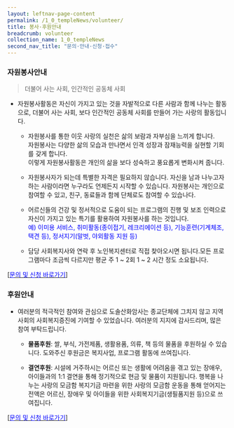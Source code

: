 ```yaml
---
layout: leftnav-page-content
permalink: /1_0_templeNews/volunteer/
title: 봉사·후원안내
breadcrumb: volunteer
collection_name: 1_0_templeNews
second_nav_title: "문의·안내·신청·접수"
---
```



### **자원봉사안내**
> 더불어 사는 사회, 인간적인 공동체 사회

* 자원봉사활동은 자신이 가지고 있는 것을 자발적으로 다른 사람과 함께 나누는 활동으로, 더불어 사는 사회, 보다 인간적인 공동체 사회를 만들어 가는 사랑의 활동입니다. 

    - 자원봉사를 통한 이웃 사랑의 실천은 삶의 보람과 자부심을 느끼게 합니다. <br> 자원봉사는 다양한 삶의 모습과 만나면서 인격 성장과 잠재능력을 실현할 기회를 갖게 합니다. <br> 이렇게 자원봉사활동은 개인의 삶을 보다 성숙하고 풍요롭게 변화시켜 줍니다. 

    - 자원봉사자가 되는데 특별한 자격은 필요하지 않습니다. 자신을 남과 나누고자 하는 사람이라면 누구라도 언제든지 시작할 수 있습니다. 자원봉사는 개인으로 참여할 수 있고, 친구, 동료들과 함께 단체로도 참여할 수 있습나다. 

    - 어르신들의 건강 및 정서적으로 도움이 되는 프로그램의 진행 및 보조 인력으로 자신이 가지고 있는 특기를 활용하여 자원봉사를 하는 것입니다. <br> <span style="color: blue;"> 예) 이미용 서비스, 취미활동(종이접기, 레크리에이션 등), 기능훈련(기계체조, 택견 등), 정서지기(말벗, 야외활동 지원 등) </span>

    - 담당 사회복지사와 연락 후 노인복지센터로 직접 찾아오시면 됩니다.모든 프로그램마다 조금씩 다르지만 평균 주 1 ~ 2회 1 ~ 2 시간 정도 소요됩니다.

[[<span style="color:blue">문의 및 신청 바로가기</span>] ](/1_0_templeNews/questions/)

### **후원안내**

* 여러분의 적극적인 참여와 관심으로 도솔산화암사는 종교단체에 그치지 않고 지역사회의 사회복지증진에 기여할 수 있었습니다. 여러분의 지지에 감사드리며, 많은 참여 부탁드립니다.

   - **물품후원**: 쌀, 부식, 가전제품, 생활용품, 의류, 책 등의 물품을 후원하실 수 있습니다. 도와주신 후원금은 복지사업, 프로그램 활동에 쓰여집니다.
   
   - **결연후원**: 시설에 거주하시는 어르신 또는 생활에 어려움을 겪고 있는 장애우, 아이들과의 1:1 결연을 통해 정기적으로 현금 및 물품이 지원됩니다. 행복을 나누는 사랑의 모금함 복지기금 마련을 위한 사랑의 모금함 운동을 통해 얻어지는 전액은 어르신, 장애우 및 아이들을 위한 사회복지기금(생필품지원 등)으로 쓰여집니다.    


[[<span style="color:blue">문의 및 신청 바로가기</span>] ](/1_0_templeNews/questions/)

